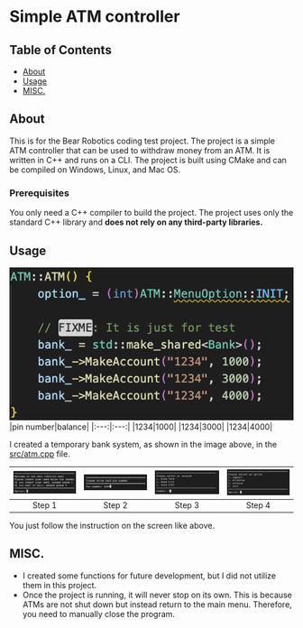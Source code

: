 # Simple ATM controller

## Table of Contents

-   [About](#about)
-   [Usage](#usage)
-   [MISC.](#misc)

## About <a name = "about"></a>

This is for the Bear Robotics coding test project. The project is a simple ATM controller that can be used to withdraw money from an ATM. It is written in C++ and runs on a CLI. The project is built using CMake and can be compiled on Windows, Linux, and Mac OS.

### Prerequisites

You only need a C++ compiler to build the project. The project uses only the standard C++ library and **does not rely on any third-party libraries.**

## Usage <a name = "usage"></a>

![source1](image/source1.png)
|pin number|balance|
|:---:|:---:|
|1234|1000|
|1234|3000|
|1234|4000|

I created a temporary bank system, as shown in the image above, in the [src/atm.cpp](src/atm.cpp) file.

| ![source2](image/source2.png) | ![source3](image/source3.png) | ![source4](image/source4.png) | ![source5](image/source5.png) |
| :---------------------------: | :---------------------------: | :---------------------------: | :---------------------------: |
|            Step 1             |            Step 2             |            Step 3             |            Step 4             |

You just follow the instruction on the screen like above.

## MISC.

-   I created some functions for future development, but I did not utilize them in this project.
-   Once the project is running, it will never stop on its own. This is because ATMs are not shut down but instead return to the main menu. Therefore, you need to manually close the program.
